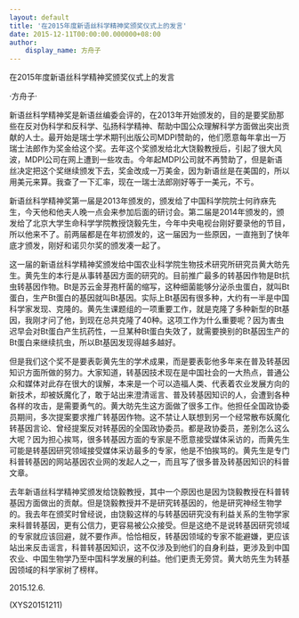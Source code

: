```yaml
---
layout: default
title: '在2015年度新语丝科学精神奖颁奖仪式上的发言'
date: 2015-12-11T00:00:00.000000+08:00
author:
    display_name: 方舟子
---
```


在2015年度新语丝科学精神奖颁奖仪式上的发言

·方舟子·

新语丝科学精神奖是新语丝编委会评的，在2013年开始颁发的，目的是要奖励那些在反对伪科学和反科学、弘扬科学精神、帮助中国公众理解科学方面做出突出贡献的人士。最开始是瑞士学术期刊出版公司MDPI赞助的，他们愿意每年拿出一万瑞士法郎作为奖金给这个奖。去年这个奖颁发给北大饶毅教授后，引起了很大风波，MDPI公司在网上遭到一些攻击。今年起MDPI公司就不再赞助了，但是新语丝决定把这个奖继续颁发下去，奖金改成一万美金，因为新语丝是在美国的，所以用美元来算。我查了一下汇率，现在一瑞士法郎刚好等于一美元，不亏。

新语丝科学精神奖第一届是2013年颁发的，颁发给了中国科学院院士何祚庥先生，今天他和他夫人晚一点会来参加后面的研讨会。第二届是2014年颁发的，颁发给了北京大学生命科学学院教授饶毅先生，今年中央电视台刚好要录他的节目，所以他来不了。前两届都是在年初颁发的，这一届因为一些原因，一直拖到了快年底才颁发，刚好和诺贝尔奖的颁发凑一起了。

这一届的新语丝科学精神奖颁发给中国农业科学院生物技术研究所研究员黄大昉先生。黄先生的本行是从事转基因方面的研究的。目前推广最多的转基因作物是Bt抗虫转基因作物。Bt是苏云金芽孢杆菌的缩写，这种细菌能够分泌杀虫蛋白，就叫Bt蛋白，生产Bt蛋白的基因就叫Bt基因。实际上Bt基因有很多种，大约有一半是中国科学家发现、克隆的。黄先生课题组的一项重要工作，就是克隆了多种新型的Bt基因，我刚才问了他，到现在总共克隆了40种。这项工作为什么重要呢？因为害虫迟早会对Bt蛋白产生抗药性，一旦某种Bt蛋白失效了，就需要换别的Bt基因生产的Bt蛋白来继续抗虫，所以Bt基因发现得越多越好。

但是我们这个奖不是要表彰黄先生的学术成果，而是要表彰他多年来在普及转基因知识方面所做的努力。大家知道，转基因技术现在是中国社会的一大热点，普通公众和媒体对此存在很大的误解，本来是一个可以造福人类、代表着农业发展方向的新技术，却被妖魔化了，敢于站出来澄清谣言、普及转基因知识的人，会遭到各种各样的攻击，是需要勇气的。黄大昉先生这方面做了很多工作。他担任全国政协委员期间，多次提案要求推广转基因作物。这不禁让人联想到另一个经常散布妖魔化转基因言论、曾经提案反对转基因的全国政协委员。都是政协委员，差别怎么这么大呢？因为担心挨骂，很多转基因方面的专家是不愿意接受媒体采访的，而黄先生可能是转基因研究领域接受媒体采访最多的专家，他是不怕挨骂的。黄先生是专门科普转基因的网站基因农业网的发起人之一，而且写了很多普及转基因知识的科普文章。

去年新语丝科学精神奖颁发给饶毅教授，其中一个原因也是因为饶毅教授在科普转基因方面做出的贡献。但是饶毅教授并不是研究转基因的，他是研究神经生物学的。我去年在颁奖时曾经说，由饶毅这样的与转基因研究没有利益关系的生物学家来科普转基因，更有公信力，更容易被公众接受。但是这绝不是说转基因研究领域的专家就应该回避，就不要作声。恰恰相反，转基因领域的专家不能避嫌，更应该站出来反击谣言，科普转基因知识，这不仅涉及到他们的自身利益，更涉及到中国农业、中国生物学乃至中国科学发展的利益。他们更责无旁贷。黄大昉先生为转基因领域的科学家树了榜样。

2015.12.6.

(XYS20151211)

